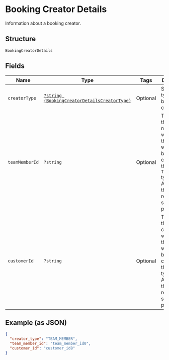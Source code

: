 
# Booking Creator Details

Information about a booking creator.

## Structure

`BookingCreatorDetails`

## Fields

| Name | Type | Tags | Description | Getter | Setter |
|  --- | --- | --- | --- | --- | --- |
| `creatorType` | [`?string (BookingCreatorDetailsCreatorType)`](/doc/models/booking-creator-details-creator-type.md) | Optional | Supported types of a booking creator. | getCreatorType(): ?string | setCreatorType(?string creatorType): void |
| `teamMemberId` | `?string` | Optional | The ID of the team member who created the booking, when the booking creator is of the `TEAM_MEMBER` type.<br>Access to this field requires seller-level permissions. | getTeamMemberId(): ?string | setTeamMemberId(?string teamMemberId): void |
| `customerId` | `?string` | Optional | The ID of the customer who created the booking, when the booking creator is of the `CUSTOMER` type.<br>Access to this field requires seller-level permissions. | getCustomerId(): ?string | setCustomerId(?string customerId): void |

## Example (as JSON)

```json
{
  "creator_type": "TEAM_MEMBER",
  "team_member_id": "team_member_id0",
  "customer_id": "customer_id8"
}
```


